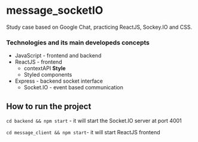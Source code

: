 # message_socketIO
Study case based on Google Chat, practicing ReactJS, Sockey.IO and CSS.

### Technologies and its main developeds concepts 
* JavaScript - frontend and backend
* ReactJS - frontend
  * contextAPI
  **Style**
  * Styled components
* Express - backend socket interface
  * Socket.IO - event based communication

## How to run the project
``cd backend && npm start`` - it will start the Socket.IO server at port 4001

``cd message_client && npm start``- it will start ReactJS frontend
